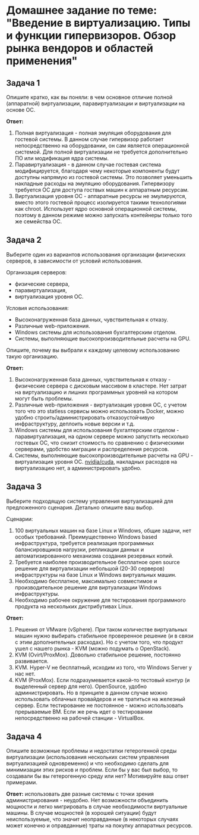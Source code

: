 # Домашнее задание по теме: "Введение в виртуализацию. Типы и функции гипервизоров. Обзор рынка вендоров и областей применения"

## Задача 1

Опишите кратко, как вы поняли: в чем основное отличие полной (аппаратной) виртуализации, паравиртуализации и виртуализации на основе ОС.

**Ответ:**  
1. Полная виртуализация - полная эмуляция оборудования для гостевой системы. В данном случае гипервизор работает непосредственно на оборудовании, он сам является операционной системой. Для полной виртуализации не требуется дополнительно ПО или модификация ядра системы.
2. Паравиртуализация - в данном случае гостевая система модифицируется, благодаря чему некоторые компоненты будут доступны напрямую из гостевой системы. Это позволяет уменьшить накладные расходы на эмуляцию оборудования. Гипервизору требуется ОС для доступа гоствых машин к аппаратным ресурсам.
3. Виртуализация уровня ОС - аппаратные ресурсы не эмулируются, вместо этого гостевой процесс изолируется такими технологиями как chroot. Использует ядро основной операционной системы, поэтому в данном режиме можно запускать контейнеры только того же семейства ОС.

## Задача 2

Выберите один из вариантов использования организации физических серверов, в зависимости от условий использования.

Организация серверов:
- физические сервера,
- паравиртуализация,
- виртуализация уровня ОС.

Условия использования:
- Высоконагруженная база данных, чувствительная к отказу.
- Различные web-приложения.
- Windows системы для использования бухгалтерским отделом.
- Системы, выполняющие высокопроизводительные расчеты на GPU.

Опишите, почему вы выбрали к каждому целевому использованию такую организацию.

**Ответ:**  
1. Высоконагруженная база данных, чувствительная к отказу - физические сервера с дисковым массивом в кластере. Нет затрат на виртуализацию и лишних программных уровней на котором могут быть проблемы.
2. Различные web-приложения - виртуализация уровня ОС, с учетом того что это statless сервисы можно использовать Docker, можно удобно строить/администрировать отказоустойчивую инфраструктуру, деплоить новые версии и т.д.  
3. Windows системы для использования бухгалтерским отделом - паравиртуализация, на одном сервере можно запустить несколько гостевых ОС, что снизит стоимость по сравнению с физическими серверами,  удобство миграции и распределения ресурсов.
4. Системы, выполняющие высокопроизводительные расчеты на GPU  - виртуализация уровня ОС. [nvidia/cuda](https://hub.docker.com/r/nvidia/cuda), накладных расходов на виртуализацию нет, а администрировать удобно.

## Задача 3

Выберите подходящую систему управления виртуализацией для предложенного сценария. Детально опишите ваш выбор.

Сценарии:

1. 100 виртуальных машин на базе Linux и Windows, общие задачи, нет особых требований. Преимущественно Windows based инфраструктура, требуется реализация программных балансировщиков нагрузки, репликации данных и автоматизированного механизма создания резервных копий.
2. Требуется наиболее производительное бесплатное open source решение для виртуализации небольшой (20-30 серверов) инфраструктуры на базе Linux и Windows виртуальных машин.
3. Необходимо бесплатное, максимально совместимое и производительное решение для виртуализации Windows инфраструктуры.
4. Необходимо рабочее окружение для тестирования программного продукта на нескольких дистрибутивах Linux.

**Ответ:**  
1. Решения от VMware (vSphere). При таком количестве виртуальных машин нужно выбирать стабильное проверенное решение (и в связи с этим дополнительных расходах). Но с учетом того, что продукт ушел с нашего рынка - KVM (можно подумать о OpenStack).
2. KVM (Ovirt/ProxMox). Довольно стабильное решение, постоянно развивается.
3. KVM. Hyper-V не бесплатный, исходим из того, что Windows Server у нас нет.
4. KVM (ProxMox). Если подразумевается какой-то тестовый контур (и выделенный сервер для него). OpenSource, удобно администрировать. Но в принципе в данном случае можно использовать облачных провайдеров и не тратиться на железный сервер. Если тестирование не постоянное - можно использовать прерываемые ВМ. Если же речь идет о тестировании непосредственно на рабочей станции - VirtualBox.

## Задача 4

Опишите возможные проблемы и недостатки гетерогенной среды виртуализации (использования нескольких систем управления виртуализацией одновременно) и что необходимо сделать для минимизации этих рисков и проблем. Если бы у вас был выбор, то создавали бы вы гетерогенную среду или нет? Мотивируйте ваш ответ примерами.

**Ответ:** использовать две разные системы с точки зрения администрирования - неудобно. Нет возможности объединить мощности и легко мигрировать в случае необходимости виртуальные машины. В случае мощностей (в хорошей ситуации) будут неиспользуемые, что значит неоправданные (в некоторых случаях может конечно и оправданные) траты на покупку аппаратных ресурсов.
